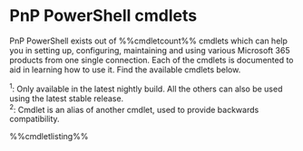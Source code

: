 # PnP PowerShell cmdlets

PnP PowerShell exists out of %%cmdletcount%% cmdlets which can help you in setting up, configuring, maintaining and using various Microsoft 365 products from one single connection. Each of the cmdlets is documented to aid in learning how to use it. Find the available cmdlets below. 
 
<sup>1</sup>: Only available in the latest nightly build. All the others can also be used using the latest stable release.  
<sup>2</sup>: Cmdlet is an alias of another cmdlet, used to provide backwards compatibility.

%%cmdletlisting%%
